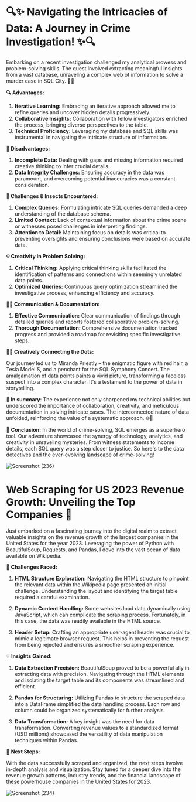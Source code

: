 <h1>🔍✨ Navigating the Intricacies of Data: A Journey in Crime Investigation! ✨🔍</h1>

Embarking on a recent investigation challenged my analytical prowess and problem-solving skills. The quest involved extracting meaningful insights from a vast database, unraveling a complex web of information to solve a murder case in SQL City. 🕵️‍♂️

**🔍 Advantages:**
1. **Iterative Learning:** Embracing an iterative approach allowed me to refine queries and uncover hidden details progressively.
2. **Collaborative Insights:** Collaboration with fellow investigators enriched the process, bringing diverse perspectives to the table.
3. **Technical Proficiency:** Leveraging my database and SQL skills was instrumental in navigating the intricate structure of information.

**👀 Disadvantages:**
1. **Incomplete Data:** Dealing with gaps and missing information required creative thinking to infer crucial details.
2. **Data Integrity Challenges:** Ensuring accuracy in the data was paramount, and overcoming potential inaccuracies was a constant consideration.

**🧠 Challenges & Insects Encountered:**
1. **Complex Queries:** Formulating intricate SQL queries demanded a deep understanding of the database schema.
2. **Limited Context:** Lack of contextual information about the crime scene or witnesses posed challenges in interpreting findings.
3. **Attention to Detail:** Maintaining focus on details was critical to preventing oversights and ensuring conclusions were based on accurate data.

**💡 Creativity in Problem Solving:**
1. **Critical Thinking:** Applying critical thinking skills facilitated the identification of patterns and connections within seemingly unrelated data points.
2. **Optimized Queries:** Continuous query optimization streamlined the investigative process, enhancing efficiency and accuracy.

**📄💬 Communication & Documentation:**
1. **Effective Communication:** Clear communication of findings through detailed queries and reports fostered collaborative problem-solving.
2. **Thorough Documentation:** Comprehensive documentation tracked progress and provided a roadmap for revisiting specific investigative steps.

**🕵️‍♀️ Creatively Connecting the Dots:**

  Our journey led us to Miranda Priestly – the enigmatic figure with red hair, a Tesla Model S, and a penchant for the SQL Symphony Concert.
  The amalgamation of data points paints a vivid picture, transforming a faceless suspect into a complex character. It's a testament to the power of data in storytelling.

**📃 In summary**:
        The experience not only sharpened my technical abilities but underscored the importance of collaboration, creativity, and meticulous documentation in solving intricate cases. The interconnected nature of data unfolded, reinforcing the value of a systematic approach. 🌐🧩

🎉 **Conclusion:**
In the world of crime-solving, SQL emerges as a superhero tool. Our adventure showcased the synergy of technology, analytics, and creativity in unraveling mysteries. From witness statements to income details, each SQL query was a step closer to justice. So here's to the data detectives and the ever-evolving landscape of crime-solving!


![Screenshot (236)](https://github.com/rajesh9943/Prepinsta_week-5_Assignment/assets/98160008/7a7a0476-b9bc-4a22-8cc4-992b64456e7e)




<h1>Web Scraping for US 2023 Revenue Growth: Unveiling the Top Companies 🚀</h1>

Just embarked on a fascinating journey into the digital realm to extract valuable insights on the revenue growth of the largest companies in the United States for the year 2023. Leveraging the power of Python with BeautifulSoup, Requests, and Pandas, I dove into the vast ocean of data available on Wikipedia.

🧐 **Challenges Faced:**

1. **HTML Structure Exploration:** Navigating the HTML structure to pinpoint the relevant data within the Wikipedia page presented an initial challenge. Understanding the layout and identifying the target table required a careful examination.

2. **Dynamic Content Handling:** Some websites load data dynamically using JavaScript, which can complicate the scraping process. Fortunately, in this case, the data was readily available in the HTML source.

3. **Header Setup:** Crafting an appropriate user-agent header was crucial to mimic a legitimate browser request. This helps in preventing the request from being rejected and ensures a smoother scraping experience.

💡 **Insights Gained:**

1. **Data Extraction Precision:** BeautifulSoup proved to be a powerful ally in extracting data with precision. Navigating through the HTML elements and isolating the target table and its components was streamlined and efficient.

2. **Pandas for Structuring:** Utilizing Pandas to structure the scraped data into a DataFrame simplified the data handling process. Each row and column could be organized systematically for further analysis.

3. **Data Transformation:** A key insight was the need for data transformation. Converting revenue values to a standardized format (USD millions) showcased the versatility of data manipulation techniques within Pandas.

🚧 **Next Steps:**

With the data successfully scraped and organized, the next steps involve in-depth analysis and visualization. Stay tuned for a deeper dive into the revenue growth patterns, industry trends, and the financial landscape of these powerhouse companies in the United States for 2023.

![Screenshot (234)](https://github.com/rajesh9943/Prepinsta_week-4_Assignment/assets/98160008/1c413daf-ea1d-4a96-bf7b-9578c47c5507)
